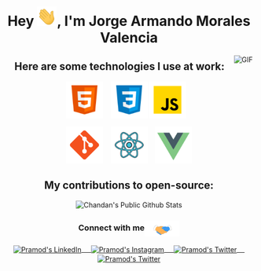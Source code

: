 <h1 align="center"> Hey <img src="https://github.com/George-byt/George-byt/blob/main/Gifs/Hi.gif" width="40px">, I'm Jorge Armando Morales Valencia </h1>
<img align="right" alt="GIF" src="https://media.giphy.com/media/836HiJc7pgzy8iNXCn/giphy.gif" />
<h2 align="center">
  Here are some technologies I use at work:
</h2>
<p align="center">
<code><img height="75" src="https://github.com/George-byt/George-byt/blob/main/PNG/html.png"></code> &nbsp;&nbsp;
<code><img height="75" src="https://github.com/George-byt/George-byt/blob/main/PNG/css.png"></code>
<code><img height="75" src="https://github.com/George-byt/George-byt/blob/main/PNG/js.png"></code> &nbsp;&nbsp;
</p>
<p align="center">
<code><img height="75" src="https://github.com/George-byt/George-byt/blob/main/PNG/git.png"></code> &nbsp;&nbsp;
<code><img height="75" src="https://github.com/George-byt/George-byt/blob/main/PNG/react.png"></code> &nbsp;&nbsp;
<code><img height="75" src="https://github.com/George-byt/George-byt/blob/main/PNG/vue.png"></code>
</p>

<h2 align="center">
    My contributions to open-source:
</h2>

<p align="center">
<img align="center" src="https://github-readme-stats.vercel.app/api?username=George-byt&show_icons=true&title_color=fff&icon_color=109eff&text_color=9f9f9f&bg_color=151515" alt="Chandan's Public Github Stats">
</p> 

<div align="center">
  <h3 align="center">Connect with me<img align="center" src="https://github.com/George-byt/George-byt/blob/main/Gifs/Handshake.gif?raw=true" height="33px" /></h3> 
</div>
<p align="center">
 <a href="https://www.linkedin.com/in/jorge-armando-morales-valencia-64b6931b7/" target="blank">
  <img align="center" alt="Pramod's LinkedIn" width="30px" src="https://www.vectorlogo.zone/logos/linkedin/linkedin-icon.svg" /> &nbsp; &nbsp;
 </a>
 <a href="https://www.instagram.com/george_mv01/" target="blank">
  <img align="center" alt="Pramod's Instagram" width="30px" src="https://www.vectorlogo.zone/logos/instagram/instagram-icon.svg" /> &nbsp; &nbsp;
 </a>
 <a href="https://twitter.com/GMV2359" target="blank">
  <img align="center" alt="Pramod's Twitter" width="30px" src="https://www.vectorlogo.zone/logos/twitter/twitter-official.svg" /> &nbsp; &nbsp;
 </a>
 <a href="https://jamova.medium.com/" target="blank">
  <img align="center" alt="Pramod's Twitter" width="30px" src="https://www.vectorlogo.zone/logos/medium/medium-tile.svg" />
 </a> 
